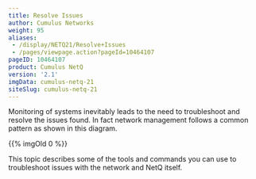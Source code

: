 ```yaml
---
title: Resolve Issues
author: Cumulus Networks
weight: 95
aliases:
 - /display/NETQ21/Resolve+Issues
 - /pages/viewpage.action?pageId=10464107
pageID: 10464107
product: Cumulus NetQ
version: '2.1'
imgData: cumulus-netq-21
siteSlug: cumulus-netq-21
---
```

Monitoring of systems inevitably leads to the need to troubleshoot and
resolve the issues found. In fact network management follows a common
pattern as shown in this diagram.

{{% imgOld 0 %}}

This topic describes some of the tools and commands you can use to
troubleshoot issues with the network and NetQ itself.
